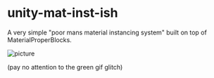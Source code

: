 # unity-mat-inst-ish
A very simple "poor mans material instancing system" built on top of MaterialProperBlocks.

![picture](https://user-images.githubusercontent.com/4175246/32277278-314240dc-bf12-11e7-9a8d-e42838b86dda.gif)

(pay no attention to the green gif glitch)
